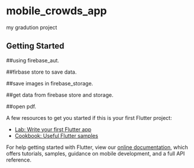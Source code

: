 # mobile_crowds_app

my gradution project

## Getting Started

##using firebase_aut.

##firbase store to save data.

##save images in firebase_storage.

##get data from firebase store and storage.

##open pdf.

A few resources to get you started if this is your first Flutter project:

- [Lab: Write your first Flutter app](https://flutter.dev/docs/get-started/codelab)
- [Cookbook: Useful Flutter samples](https://flutter.dev/docs/cookbook)

For help getting started with Flutter, view our
[online documentation](https://flutter.dev/docs), which offers tutorials,
samples, guidance on mobile development, and a full API reference.
